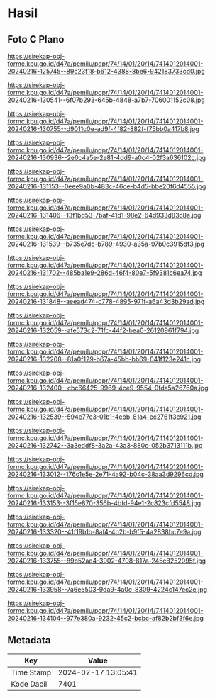 # Hasil

## Foto C Plano

https://sirekap-obj-formc.kpu.go.id/d47a/pemilu/pdpr/74/14/01/20/14/7414012014001-20240216-125745--89c23f18-b612-4388-8be6-942183733cd0.jpg

https://sirekap-obj-formc.kpu.go.id/d47a/pemilu/pdpr/74/14/01/20/14/7414012014001-20240216-130541--6f07b293-645b-4848-a7b7-706001152c08.jpg

https://sirekap-obj-formc.kpu.go.id/d47a/pemilu/pdpr/74/14/01/20/14/7414012014001-20240216-130755--d9011c0e-ad9f-4f82-882f-f75bb0a417b8.jpg

https://sirekap-obj-formc.kpu.go.id/d47a/pemilu/pdpr/74/14/01/20/14/7414012014001-20240216-130936--2e0c4a5e-2e81-4dd9-a0c4-02f3a636102c.jpg

https://sirekap-obj-formc.kpu.go.id/d47a/pemilu/pdpr/74/14/01/20/14/7414012014001-20240216-131153--0eee9a0b-483c-46ce-b4d5-bbe20f6d4555.jpg

https://sirekap-obj-formc.kpu.go.id/d47a/pemilu/pdpr/74/14/01/20/14/7414012014001-20240216-131406--13f1bd53-7baf-41d1-98e2-64d933d83c8a.jpg

https://sirekap-obj-formc.kpu.go.id/d47a/pemilu/pdpr/74/14/01/20/14/7414012014001-20240216-131539--b735e7dc-b789-4930-a35a-97b0c3915df3.jpg

https://sirekap-obj-formc.kpu.go.id/d47a/pemilu/pdpr/74/14/01/20/14/7414012014001-20240216-131702--485ba1e9-286d-46f4-80e7-5f9381c6ea74.jpg

https://sirekap-obj-formc.kpu.go.id/d47a/pemilu/pdpr/74/14/01/20/14/7414012014001-20240216-131848--aeead474-c778-4895-971f-a6a43d3b29ad.jpg

https://sirekap-obj-formc.kpu.go.id/d47a/pemilu/pdpr/74/14/01/20/14/7414012014001-20240216-132059--afe573c2-71fc-44f2-bea0-26120961f794.jpg

https://sirekap-obj-formc.kpu.go.id/d47a/pemilu/pdpr/74/14/01/20/14/7414012014001-20240216-132208--81a0f129-b67a-45bb-bb69-041f123e241c.jpg

https://sirekap-obj-formc.kpu.go.id/d47a/pemilu/pdpr/74/14/01/20/14/7414012014001-20240216-132400--cbc66425-9969-4ce9-9554-0fda5a26760a.jpg

https://sirekap-obj-formc.kpu.go.id/d47a/pemilu/pdpr/74/14/01/20/14/7414012014001-20240216-132539--594e77e3-01b1-4ebb-81a4-ec2761f3c921.jpg

https://sirekap-obj-formc.kpu.go.id/d47a/pemilu/pdpr/74/14/01/20/14/7414012014001-20240216-132742--3a3eddf8-3a2a-43a3-880c-052b3713111b.jpg

https://sirekap-obj-formc.kpu.go.id/d47a/pemilu/pdpr/74/14/01/20/14/7414012014001-20240216-133012--176c1e5e-2e71-4a92-b04c-38aa3d9296cd.jpg

https://sirekap-obj-formc.kpu.go.id/d47a/pemilu/pdpr/74/14/01/20/14/7414012014001-20240216-133153--3f15e870-356b-4bfd-94e1-2c823cfd5548.jpg

https://sirekap-obj-formc.kpu.go.id/d47a/pemilu/pdpr/74/14/01/20/14/7414012014001-20240216-133320--41f19b1b-8af4-4b2b-b9f5-4a2838bc7e9a.jpg

https://sirekap-obj-formc.kpu.go.id/d47a/pemilu/pdpr/74/14/01/20/14/7414012014001-20240216-133755--89b52ae4-3902-4708-817a-245c8252095f.jpg

https://sirekap-obj-formc.kpu.go.id/d47a/pemilu/pdpr/74/14/01/20/14/7414012014001-20240216-133958--7a6e5503-9da9-4a0e-8309-4224c147ec2e.jpg

https://sirekap-obj-formc.kpu.go.id/d47a/pemilu/pdpr/74/14/01/20/14/7414012014001-20240216-134104--977e380a-9232-45c2-bcbc-af82b2bf3f6e.jpg


## Metadata

| Key        | Value               |
| ---------- | ------------------- |
| Time Stamp | 2024-02-17 13:05:41 |
| Kode Dapil | 7401                |



